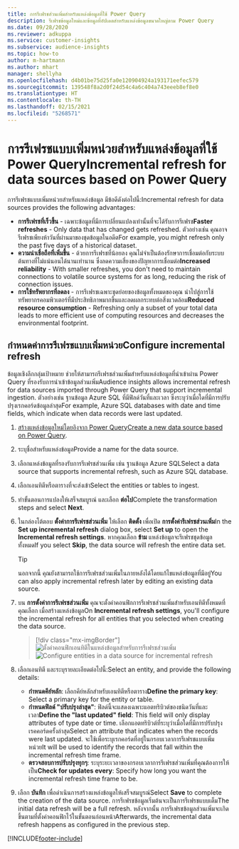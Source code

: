 ```yaml
---
title: การรีเฟรชส่วนเพิ่มสำหรับแหล่งข้อมูลที่ใช้ Power Query
description: รีเฟรชข้อมูลใหม่และข้อมูลที่อัปเดตสำหรับแหล่งข้อมูลขนาดใหญ่ตาม Power Query
ms.date: 09/28/2020
ms.reviewer: adkuppa
ms.service: customer-insights
ms.subservice: audience-insights
ms.topic: how-to
author: m-hartmann
ms.author: mhart
manager: shellyha
ms.openlocfilehash: d4b01be75d25fa0e120904924a193171eefec579
ms.sourcegitcommit: 139548f8a2d0f24d54c4a6c404a743eeeb8ef8e0
ms.translationtype: HT
ms.contentlocale: th-TH
ms.lasthandoff: 02/15/2021
ms.locfileid: "5268571"
---
```

# <a name="incremental-refresh-for-data-sources-based-on-power-query"></a><span data-ttu-id="d6ece-103">การรีเฟรชแบบเพิ่มหน่วยสำหรับแหล่งข้อมูลที่ใช้ Power Query</span><span class="sxs-lookup"><span data-stu-id="d6ece-103">Incremental refresh for data sources based on Power Query</span></span>

<span data-ttu-id="d6ece-104">การรีเฟรชแบบเพิ่มหน่วยสำหรับแหล่งข้อมูล มีข้อดีดังต่อไปนี้:</span><span class="sxs-lookup"><span data-stu-id="d6ece-104">Incremental refresh for data sources provides the following advantages:</span></span>

- <span data-ttu-id="d6ece-105">**การรีเฟรชที่เร็วขึ้น** - เฉพาะข้อมูลที่มีการเปลี่ยนแปลงเท่านั้นที่จะได้รับการรีเฟรช</span><span class="sxs-lookup"><span data-stu-id="d6ece-105">**Faster refreshes** - Only data that has changed gets refreshed.</span></span> <span data-ttu-id="d6ece-106">ตัวอย่างเช่น คุณอาจรีเฟรชเพียงห้าวันที่ผ่านมาของชุดข้อมูลในอดีต</span><span class="sxs-lookup"><span data-stu-id="d6ece-106">For example, you might refresh only the past five days of a historical dataset.</span></span>
- <span data-ttu-id="d6ece-107">**ความน่าเชื่อถือที่เพิ่มขึ้น** - ด้วยการรีเฟรชที่น้อยลง คุณไม่จำเป็นต้องรักษาการเชื่อมต่อกับระบบต้นทางที่ไม่แน่นอนได้นานเท่านาน ซึ่งลดความเสี่ยงของปัญหาการเชื่อมต่อ</span><span class="sxs-lookup"><span data-stu-id="d6ece-107">**Increased reliability** - With smaller refreshes, you don't need to maintain connections to volatile source systems for as long, reducing the risk of connection issues.</span></span>
- <span data-ttu-id="d6ece-108">**การใช้ทรัพยากรที่ลดลง** - การรีเฟรชเฉพาะชุดย่อยของข้อมูลทั้งหมดของคุณ นำไปสู่การใช้ทรัพยากรคอมพิวเตอร์ที่มีประสิทธิภาพมากขึ้นและลดผลกระทบต่อสิ่งแวดล้อม</span><span class="sxs-lookup"><span data-stu-id="d6ece-108">**Reduced resource consumption** - Refreshing only a subset of your total data leads to more efficient use of computing resources and decreases the environmental footprint.</span></span>

## <a name="configure-incremental-refresh"></a><span data-ttu-id="d6ece-109">กําหนดค่าการรีเฟรชแบบเพิ่มหน่วย</span><span class="sxs-lookup"><span data-stu-id="d6ece-109">Configure incremental refresh</span></span>

<span data-ttu-id="d6ece-110">ข้อมูลเชิงลึกกลุ่มเป้าหมาย ช่วยให้สามารถรีเฟรชส่วนเพิ่มสำหรับแหล่งข้อมูลที่นำเข้าผ่าน Power Query ที่รองรับการนำเข้าข้อมูลส่วนเพิ่ม</span><span class="sxs-lookup"><span data-stu-id="d6ece-110">Audience insights allows incremental refresh for data sources imported through Power Query that support incremental ingestion.</span></span> <span data-ttu-id="d6ece-111">ตัวอย่างเช่น ฐานข้อมูล Azure SQL ที่มีฟิลด์วันที่และเวลา ซึ่งระบุว่าเมื่อใดที่มีการปรับปรุงเรกคอร์ดข้อมูลล่าสุด</span><span class="sxs-lookup"><span data-stu-id="d6ece-111">For example, Azure SQL databases with date and time fields, which indicate when data records were last updated.</span></span>

1. <span data-ttu-id="d6ece-112">[สร้างแหล่งข้อมูลใหม่โดยอิงจาก Power Query](connect-power-query.md)</span><span class="sxs-lookup"><span data-stu-id="d6ece-112">[Create a new data source based on Power Query](connect-power-query.md).</span></span>

1. <span data-ttu-id="d6ece-113">ระบุชื่อสำหรับแหล่งข้อมูล</span><span class="sxs-lookup"><span data-stu-id="d6ece-113">Provide a name for the data source.</span></span>

1. <span data-ttu-id="d6ece-114">เลือกแหล่งข้อมูลที่รองรับการรีเฟรชส่วนเพิ่ม เช่น ฐานข้อมูล Azure SQL</span><span class="sxs-lookup"><span data-stu-id="d6ece-114">Select a data source that supports incremental refresh, such as Azure SQL database.</span></span>

1. <span data-ttu-id="d6ece-115">เลือกเอนทิตีหรือตารางที่จะส่งเข้า</span><span class="sxs-lookup"><span data-stu-id="d6ece-115">Select the entities or tables to ingest.</span></span>

1. <span data-ttu-id="d6ece-116">ทำขั้นตอนการแปลงให้เสร็จสมบูรณ์ และเลือก **ต่อไป**</span><span class="sxs-lookup"><span data-stu-id="d6ece-116">Complete the transformation steps and select **Next**.</span></span>

1. <span data-ttu-id="d6ece-117">ในกล่องโต้ตอบ **ตั้งค่าการรีเฟรชส่วนเพิ่ม** ให้เลือก **ติดตั้ง** เพื่อเปิด **การตั้งค่ารีเฟรชส่วนเพิ่ม**</span><span class="sxs-lookup"><span data-stu-id="d6ece-117">In the **Set up incremental refresh** dialog box, select **Set up** to open the **Incremental refresh settings**.</span></span> <span data-ttu-id="d6ece-118">หากคุณเลือก **ข้าม** แหล่งข้อมูลจะรีเฟรชชุดข้อมูลทั้งหมด</span><span class="sxs-lookup"><span data-stu-id="d6ece-118">If you select **Skip**, the data source will refresh the entire data set.</span></span>
   > [!TIP]
   > <span data-ttu-id="d6ece-119">นอกจากนี้ คุณยังสามารถใช้การรีเฟรชส่วนเพิ่มในภายหลังได้โดยแก้ไขแหล่งข้อมูลที่มีอยู่</span><span class="sxs-lookup"><span data-stu-id="d6ece-119">You can also apply incremental refresh later by editing an existing data source.</span></span>

1. <span data-ttu-id="d6ece-120">บน **การตั้งค่าการรีเฟรชส่วนเพิ่ม** คุณจะตั้งค่าคอนฟิกการรีเฟรชส่วนเพิ่มสำหรับเอนทิตีทั้งหมดที่คุณเลือก เมื่อสร้างแหล่งข้อมูล</span><span class="sxs-lookup"><span data-stu-id="d6ece-120">On **Incremental refresh settings**, you'll configure the incremental refresh for all entities that you selected when creating the data source.</span></span>

   > [!div class="mx-imgBorder"]
   > <span data-ttu-id="d6ece-121">![ตั้งค่าคอนฟิกเอนทิตีในแหล่งข้อมูลสำหรับการรีเฟรชส่วนเพิ่ม](media/incremental-refresh-settings.png "ตั้งค่าคอนฟิกเอนทิตีในแหล่งข้อมูลสำหรับการรีเฟรชส่วนเพิ่ม")</span><span class="sxs-lookup"><span data-stu-id="d6ece-121">![Configure entities in a data source for incremental refresh](media/incremental-refresh-settings.png "Configure entities in a data source for incremental refresh")</span></span>

1. <span data-ttu-id="d6ece-122">เลือกเอนทิตี และระบุรายละเอียดต่อไปนี้:</span><span class="sxs-lookup"><span data-stu-id="d6ece-122">Select an entity, and provide the following details:</span></span>

   - <span data-ttu-id="d6ece-123">**กำหนดคีย์หลัก**: เลือกคีย์หลักสำหรับเอนทิตีหรือตาราง</span><span class="sxs-lookup"><span data-stu-id="d6ece-123">**Define the primary key**: Select a primary key for the entity or table.</span></span>
   - <span data-ttu-id="d6ece-124">**กำหนดฟิลด์ "ปรับปรุงล่าสุด"**: ฟิลด์นี้จะแสดงเฉพาะแอตทริบิวต์ของชนิดวันที่และเวลา</span><span class="sxs-lookup"><span data-stu-id="d6ece-124">**Define the "last updated" field**: This field will only display attributes of type date or time.</span></span> <span data-ttu-id="d6ece-125">เลือกแอตทริบิวต์ที่ระบุว่าเมื่อใดที่มีการปรับปรุงเรคคอร์ดครั้งล่าสุด</span><span class="sxs-lookup"><span data-stu-id="d6ece-125">Select an attribute that indicates when the records were last updated.</span></span> <span data-ttu-id="d6ece-126">จะใช้เพื่อระบุเรกคอร์ดที่อยู่ในกรอบเวลาการรีเฟรชแบบเพิ่มหน่วย</span><span class="sxs-lookup"><span data-stu-id="d6ece-126">It will be used to identify the records that fall within the incremental refresh time frame.</span></span>
   - <span data-ttu-id="d6ece-127">**ตรวจสอบการปรับปรุงทุกๆ**: ระบุระยะเวลาของกรอบเวลาการรีเฟรชส่วนเพิ่มที่คุณต้องการให้เป็น</span><span class="sxs-lookup"><span data-stu-id="d6ece-127">**Check for updates every**: Specify how long you want the incremental refresh time frame to be.</span></span>

1. <span data-ttu-id="d6ece-128">เลือก **บันทึก** เพื่อดำเนินการสร้างแหล่งข้อมูลให้เสร็จสมบูรณ์</span><span class="sxs-lookup"><span data-stu-id="d6ece-128">Select **Save** to complete the creation of the data source.</span></span> <span data-ttu-id="d6ece-129">การรีเฟรชข้อมูลเริ่มต้นจะเป็นการรีเฟรชแบบเต็ม</span><span class="sxs-lookup"><span data-stu-id="d6ece-129">The initial data refresh will be a full refresh.</span></span> <span data-ttu-id="d6ece-130">หลังจากนั้น การรีเฟรชข้อมูลส่วนเพิ่มจะเกิดขึ้นตามที่ตั้งค่าคอนฟิกไว้ในขั้นตอนก่อนหน้า</span><span class="sxs-lookup"><span data-stu-id="d6ece-130">Afterwards, the incremental data refresh happens as configured in the previous step.</span></span>


[!INCLUDE[footer-include](../includes/footer-banner.md)]